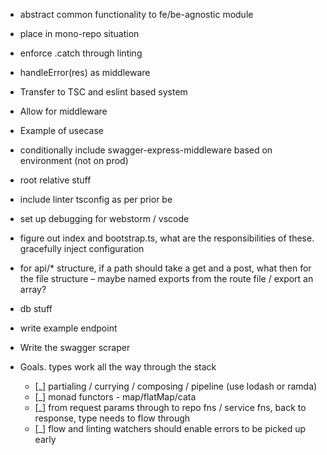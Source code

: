 - abstract common functionality to fe/be-agnostic module
- place in mono-repo situation
- enforce .catch through linting
- handleError(res) as middleware

- Transfer to TSC and eslint based system
- Allow for middleware 
- Example of usecase
- conditionally include swagger-express-middleware based on environment (not on prod)

- root relative stuff
- include linter tsconfig as per prior be
- set up debugging for webstorm / vscode

- figure out index and bootstrap.ts, what are the responsibilities of these.
  gracefully inject configuration
- for api/* structure, if a path should take a get and a post, what then for the
  file structure – maybe named exports from the route file / export an array?
- db stuff
- write example endpoint
- Write the swagger scraper

- Goals.  types work all the way through the stack
  - [_] partialing / currying / composing / pipeline
     (use lodash or ramda)
  - [_] monad functors - map/flatMap/cata
  - [_] from request params through to repo fns / service fns, back to response, type
    needs to flow through
  - [_] flow and linting watchers should enable errors to be picked up early  
